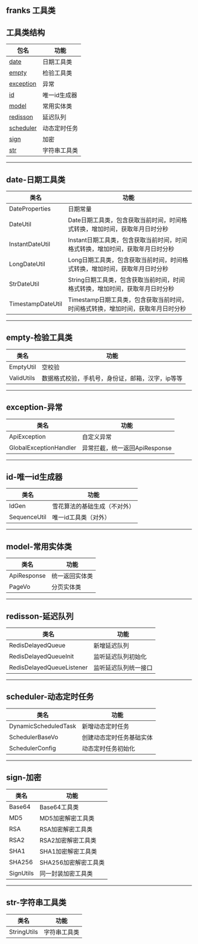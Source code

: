 ## franks 工具类

## 工具类结构

| 包名 | 功能 |
| --- | --- |
|<a href="#date">date</a>|日期工具类|
|<a href="#empty">empty</a>|检验工具类|
|<a href="#exception">exception</a>|异常|
|<a href="#id">id</a>|唯一id生成器|
|<a href="#model">model</a>|常用实体类|
|<a href="#redisson">redisson</a>|延迟队列|
|<a href="#scheduler">scheduler</a>|动态定时任务|
|<a href="#sign">sign</a>|加密|
|<a href="#str">str</a>|字符串工具类|

***

## <a id="date">date-日期工具类</a>

| 类名 | 功能 |
| --- | --- |
|DateProperties|日期常量|
|DateUtil|Date日期工具类，包含获取当前时间，时间格式转换，增加时间，获取年月日时分秒|
|InstantDateUtil|Instant日期工具类，包含获取当前时间，时间格式转换，增加时间，获取年月日时分秒|
|LongDateUtil|Long日期工具类，包含获取当前时间，时间格式转换，增加时间，获取年月日时分秒|
|StrDateUtil|String日期工具类，包含获取当前时间，时间格式转换，增加时间，获取年月日时分秒|
|TimestampDateUtil|Timestamp日期工具类，包含获取当前时间，时间格式转换，增加时间，获取年月日时分秒|

***

## <a id="empty">empty-检验工具类</a>

| 类名 | 功能 |
| --- | --- |
|EmptyUtil|空校验|
|ValidUtils|数据格式校验，手机号，身份证，邮箱，汉字，ip等等|

***

## <a id="exception">exception-异常</a>

| 类名 | 功能 |
| --- | --- |
|ApiException|自定义异常|
|GlobalExceptionHandler|异常拦截，统一返回ApiResponse|

***

## <a id="id">id-唯一id生成器</a>

| 类名 | 功能 |
| --- | --- |
|IdGen|雪花算法的基础生成（不对外）|
|SequenceUtil|唯一id工具类（对外）|

***

## <a id="model">model-常用实体类</a>

| 类名 | 功能 |
| --- | --- |
|ApiResponse|统一返回实体类|
|PageVo|分页实体类|

***

## <a id="redisson">redisson-延迟队列</a>

| 类名 | 功能 |
| --- | --- |
|RedisDelayedQueue|新增延迟队列|
|RedisDelayedQueueInit|监听延迟队列初始化|
|RedisDelayedQueueListener|监听延迟队列统一接口|

***

## <a id="scheduler">scheduler-动态定时任务</a>

| 类名 | 功能 |
| --- | --- |
|DynamicScheduledTask|新增动态定时任务|
|SchedulerBaseVo|创建动态定时任务基础实体|
|SchedulerConfig|动态定时任务初始化|

***

## <a id="sign">sign-加密</a>

| 类名 | 功能 |
| --- | --- |
|Base64|Base64工具类|
|MD5|MD5加密解密工具类|
|RSA|RSA加密解密工具类|
|RSA2|RSA2加密解密工具类|
|SHA1|SHA1加密解密工具类|
|SHA256|SHA256加密解密工具类|
|SignUtils|同一封装加密工具类|

***

## <a id="str">str-字符串工具类</a>

| 类名 | 功能 |
| --- | --- |
|StringUtils|字符串工具类|